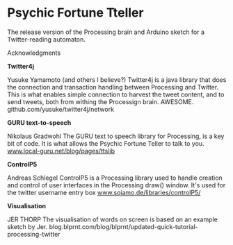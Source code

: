 Psychic Fortune Tteller
======================

The release version of the Processing brain and Arduino sketch for a Twitter-reading automaton.

Acknowledgments

**Twitter4j**

Yusuke Yamamoto (and others I believe?)
Twitter4j is a java library that does the connection and transaction handling between Processing and Twitter. This is what enables simple connection to harvest the tweet content, and to send tweets, both from withing the Processign brain. AWESOME.
github.com/yusuke/twitter4j/network

**GURU text-to-speech**

Nikolaus Gradwohl
The GURU text to speech library for Processing, is a key bit of code. It is what allows the Psychic Fortune Teller to talk to you.
www.local-guru.net/blog/pages/ttslib

**ControlP5**

Andreas Schlegel
ControlP5 is a Processing library used to handle creation and control of user interfaces in the Processing draw() window.
It's used for the twitter username entry box
www.sojamo.de/libraries/controlP5/

**Visualisation**

JER THORP
The visualisation of words on screen is based on an example sketch by Jer.
blog.blprnt.com/blog/blprnt/updated-quick-tutorial-processing-twitter 

